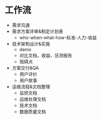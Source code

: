 # 工作流

- 需求沟通
- 需求方案评审&制定计划表
  - who-when-what-how-标准-人力-收益
- 技术架构设计&实施
  - demo
  - 对比文档，收益，压测报告
  - 阻碍点
- 方案交付&QA
  - 用户评价
  - 用户故事
- 运维流程&文档整理
  - 监控文档
  - 运维处理文档
  - 技术文档
  - 数据质量文档
